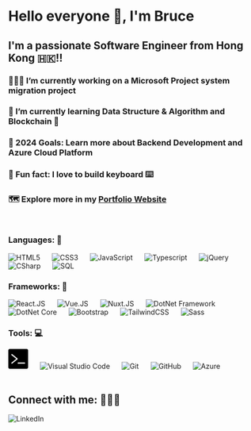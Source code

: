 # Hello everyone 👋, I'm Bruce

## I'm a passionate Software Engineer from Hong Kong 🇭🇰!!

### 👨🏻‍💻 I’m currently working on a **Microsoft Project system migration project**
### 🌱 I’m currently learning **Data Structure & Algorithm** and **Blockchain** 🤣
### 🎯 2024 Goals: Learn more about **Backend Development** and **Azure Cloud Platform**
### 🌟 Fun fact: I love to **build keyboard** ⌨️
### 🗺 Explore more in my [**Portfolio Website**][portfolio]

<br>

### Languages: 💬

<div align="left" >
  <img title="HTML5" alt="HTML5" width="40px" src="https://cdn.jsdelivr.net/gh/devicons/devicon/icons/html5/html5-original.svg" style="padding-right:20px;" />
  <img title="CSS3" alt="CSS3" width="40px" src="https://cdn.jsdelivr.net/gh/devicons/devicon/icons/css3/css3-original.svg" style="padding-right:20px;" />
  <img title="JavaScript" alt="JavaScript" width="40px" src="https://cdn.jsdelivr.net/gh/devicons/devicon/icons/javascript/javascript-original.svg" style="padding-right:20px;" />
  <img title="Typescript" alt="Typescript" width="40px" src="https://cdn.jsdelivr.net/gh/devicons/devicon/icons/typescript/typescript-original.svg" style="padding-right:20px;" />
  <img title="jQuery" alt="jQuery" width="40px" src="https://cdn.jsdelivr.net/gh/devicons/devicon/icons/jquery/jquery-original.svg" style="padding-right:20px;" />
  <img title="CSharp" alt="CSharp" width="40px" src="https://cdn.jsdelivr.net/gh/devicons/devicon@latest/icons/csharp/csharp-original.svg" style="padding-right:20px;" />
  <img title="SQL" alt="SQL" width="40px" src="https://cdn.jsdelivr.net/gh/devicons/devicon@latest/icons/azuresqldatabase/azuresqldatabase-original.svg" style="padding-right:20px;" />
</div>

### Frameworks: 🧩

<div align="left" >
  <img title="React" alt="React.JS" width="40px" src="https://cdn.jsdelivr.net/gh/devicons/devicon/icons/react/react-original.svg" style="padding-right:20px;" />
  <img title="Vue" alt="Vue.JS" width="40px" src="https://cdn.jsdelivr.net/gh/devicons/devicon@latest/icons/vuejs/vuejs-original.svg" style="padding-right:20px;" />
  <img title="Nuxt" alt="Nuxt.JS" width="40px" src="https://cdn.jsdelivr.net/gh/devicons/devicon@latest/icons/nuxtjs/nuxtjs-original.svg" style="padding-right:20px;" />
  <img title="DotNet Framework" alt="DotNet Framework" width="40px" src="https://cdn.jsdelivr.net/gh/devicons/devicon@latest/icons/dot-net/dot-net-original-wordmark.svg" style="padding-right:20px;" />
  <img title="DotNet Core" alt="DotNet Core" width="40px" src="https://cdn.jsdelivr.net/gh/devicons/devicon@latest/icons/dotnetcore/dotnetcore-original.svg" style="padding-right:20px;"  />
  <img title="Bootstrap" alt="Bootstrap" width="40px" src="https://cdn.jsdelivr.net/gh/devicons/devicon/icons/bootstrap/bootstrap-original.svg" style="padding-right:20px;" />
  <img title="TailwindCSS" alt="TailwindCSS" width="40px" src="https://cdn.jsdelivr.net/gh/devicons/devicon@latest/icons/tailwindcss/tailwindcss-original.svg" style="padding-right:20px;" />
  <img title="Sass" alt="Sass" width="40px" src="https://cdn.jsdelivr.net/gh/devicons/devicon/icons/sass/sass-original.svg" style="padding-right:20px;" />
</div>

### Tools: 💻

<div align="left" >
  <img title="Terminal" alt="Terminal" width="40px" src="./img/terminal.png" style="padding-right:20px;" />
  <img title="Visual" alt="Visual Studio Code" width="40px" src="https://cdn.jsdelivr.net/gh/devicons/devicon/icons/vscode/vscode-original.svg" style="padding-right:20px;" />
  <img title="Git" alt="Git" width="40px" src="https://cdn.jsdelivr.net/gh/devicons/devicon/icons/git/git-original.svg" style="padding-right:20px;" />
  <img title="GitHub" alt="GitHub" width="40px" style="padding-right:20px;" src="https://cdn.jsdelivr.net/gh/devicons/devicon@latest/icons/github/github-original.svg" />
  <img title="Azure" alt="Azure" width="40px"  src="https://cdn.jsdelivr.net/gh/devicons/devicon@latest/icons/azure/azure-original.svg" style="padding-right:20px;" />
</div>

<br>

## Connect with me: 🙋🏻‍♂️

[<img align="left" title="LinkedIn" alt="LinkedIn"  src="https://img.shields.io/badge/LinkedIn-0077B5?style=for-the-badge&logo=linkedin&logoColor=white" />][linkedin]

[linkedin]: https://www.linkedin.com/in/bruce-webdeveloper
[portfolio]: https://lto666.github.io/
